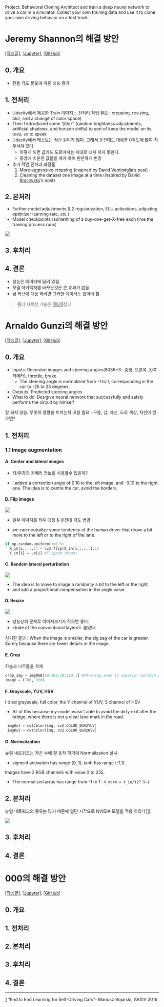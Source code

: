 Project: Behavioral Cloning
Architect and train a deep neural network to drive a car in a simulator. Collect your own training data and use it to clone your own driving behavior on a test track.


# Jeremy Shannon의 해결 방안 
[[작성글]][Jeremy Shannon], [[Jupyter]](), [[GitHub]](https://github.com/jeremy-shannon/CarND-Behavioral-Cloning-Project)

## 0. 개요 
- 핸들 각도 분포에 따른 성능 평가 

## 1. 전처리 
- Udacity에서 제공한 Train 이미지는 전처리 작업 필요 : cropping, resizing, blur, and a change of color space)
- Then I introduced some “jitter” (random brightness adjustments, artificial shadows, and horizon shifts) to sort of keep the model on its toes, so to speak
- Udacity에서 테스트는 직선 길이가 많다. 그래서 운전대도 대부분 0각도에 많이 치우쳐져 있다. 
    - 이렇게 되면 급커드 도로에서는 제대로 대처 하지 못한다. 
    - 중앙에 치운친 값들을 제거 하여 완만하게 변경 
- 추가 적인 전처리 과정들 
    1. More aggressive cropping (inspired by David [Ventimiglia](http://davidaventimiglia.com/carnd_behavioral_cloning_part1.html?fb_comment_id=1429370707086975_1432730663417646&comment_id=1432702413420471&reply_comment_id=1432730663417646#f2752653e047148)’s post)
    2. Cleaning the dataset one image at a time (inspired by David [Brailovsky](https://medium.freecodecamp.com/recognizing-traffic-lights-with-deep-learning-23dae23287cc#.6ezlznvbu)’s post) 



## 2. 본처리 
- Further model adjustments (L2 regularization, ELU activations, adjusting optimizer learning rate, etc.)
- Model checkpoints (something of a buy-one-get-X-free each time the training process runs)

![](https://cdn-images-1.medium.com/max/800/0*DnYkZ1cVyHFDcH3P.)
## 3. 후처리 

## 4. 결론 
- 성능은 데이터에 달려 있음. 
- 모델 아키텍쳐를 바꾸는것은 큰 효과가 없음 
- 급 커브에 대응 하려면 그러한 데이터도 있어야 함. 

> 좀더 자세한 기술은 [[여기]](https://github.com/jeremy-shannon/CarND-Behavioral-Cloning-Project)참고 


# Arnaldo Gunzi의 해결 방안 
[[작성글]][Arnaldo Gunzi], [[Jupyter]](), [[GitHub]](https://github.com/jeremy-shannon/CarND-Behavioral-Cloning-Project)

## 0. 개요 
- Inputs: Recorded images and steering angles(8036*3 : 중앙, 오른쪽, 왼쪽 카메라), throttle, brake.
    -  The steering angle is normalized from -1 to 1, corresponding in the car to -25 to 25 degrees.
- Outputs: Predicted steering angles
- What to do: Design a neural network that successfully and safely performs the circuit by himself

잘 되지 않음. 무엇이 영향을 미치는지 고찰 필요 : 구름, 강, 차선, 도로 색상, 차선이 없으면? 

## 1. 전처리 
### 1.1  Image augmentation
#### A. Center and lateral images
* 좌/우측의 카메라 정보를 사용할수 없을까?
- I added a correction angle of 0.10 to the left image, and -0.10 to the right one. The idea is to centre the car, avoid the borders.

#### B. Flip images
![](https://cdn-images-1.medium.com/max/800/1*WEnZL4wa4b2jegcO-sTaew.png)

* 일부 이미지를 좌우 대칭 & 운전대 각도 변경
- we can neutralize some tendency of the human driver that drove a bit more to the left or to the right of the lane.

```python
if np.random.uniform()>0.5:
  X_in[i,:,:,:] = cv2.flip(X_in[i,:,:,:],1)
  Y_in[i] = -p[i] #Flipped images
```

#### C. Random lateral perturbation
![](https://cdn-images-1.medium.com/max/800/1*Nja-8EwSK3bc_HKuqrYCyw.png)

- The idea is to move to image a randomly a bit to the left or the right, 
- and add a proportional compensation in the angle value.


#### D. Resize
![](https://cdn-images-1.medium.com/max/800/1*0Z3wZZ0SprS61V0RMrhYeg.png)

- 성능상의 문제로 이미지크기가 작으면 좋다. 
- stride of the convolutional layers도 줄였다. 

신기한 결과 :  When the image is smaller, the zig zag of the car is greater. Surely because there are fewer details in the image.

#### E. Crop
하늘과 나무들을 삭제 

```python
crop_img = imgRGB[40:160,10:310,:] #Throwing away to superior portion of the image and 10 pixels from each side of the original 
image = (160, 320)
```

#### F. Grayscale, YUV, HSV
I tried grayscale, full color, the Y channel of YUV, S channel of HSV
* All of this because my model wasn’t able to avoid the dirty exit after the bridge, where there is not a clear lane mark in the road.

```python 
 imgOut = cvtColor(img, cv2.COLOR_BGR2YUV) 
 imgOut = cvtColor(img, cv2.COLOR_BGR2HSV)
```
#### G. Normalization
뉴럴 네트워크는 작은 수에 잘 동작 하기에 Normalization 실시 
- sigmoid activation has range (0, 1), tanh has range (-1,1).

Images have 3 RGB channels with value 0 to 255. 
- The normalized array has range from -1 to 1 : `X_norm = X_in/127.5–1`

## 2. 본처리 
뉴럴 네트워크의 종류는 많기 때문에 일단 시작으로 NVIDIA 모델을 적용 하였다[[1]](#NVIDIA). 

![](https://cdn-images-1.medium.com/max/800/1*YY8LNITxGOo37NQD05mJqA.png)



## 3. 후처리 

## 4. 결론 




# 000의 해결 방안 
[[작성글]][Jeremy Shannon], [[Jupyter]](), [[GitHub]](https://github.com/jeremy-shannon/CarND-Behavioral-Cloning-Project)

## 0. 개요 

## 1. 전처리 

## 2. 본처리 

## 3. 후처리 

## 4. 결론 






---


<a name="NVIDIA">[1](https://arxiv.org/abs/1604.07316)</a> “End to End Learning for Self-Driving Cars”- Mariusz Bojarski, ARXIV 2016. <br/>


[Jeremy Shannon]: https://medium.com/udacity/udacity-self-driving-car-nanodegree-project-3-behavioral-cloning-446461b7c7f9#.9ooumxskz
[Arnaldo Gunzi]: https://chatbotslife.com/teaching-a-car-to-drive-himself-e9a2966571c5#.6vz6bdqat